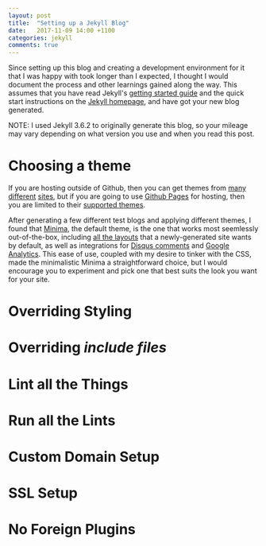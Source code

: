 ```yaml
---
layout: post
title:  "Setting up a Jekyll Blog"
date:   2017-11-09 14:00 +1100
categories: jekyll
comments: true
---
```


Since setting up this blog and creating a development environment for it that I
was happy with took longer than I expected, I thought I would document the
process and other learnings gained along the way. This assumes that you have
read Jekyll's [getting started guide][jekyll-getting-started] and the quick
start instructions on the [Jekyll homepage][jekyll-homepage], and have got your
new blog generated.

NOTE: I used Jekyll 3.6.2 to originally generate this blog, so your mileage may
vary depending on what version you use and when you read this post.

# Choosing a theme

If you are hosting outside of Github, then you can get themes from
[many][jekyllthemes.org] [different][jekyllthemes.io]
[sites][themes.jekyllrc.org], but if you are going to use
[Github Pages][github-pages] for hosting, then you are limited to their
[supported themes][github-pages-supported-themes].

After generating a few different test blogs and applying different themes, I
found that [Minima][minima], the default theme, is the one that works most
seemlessly out-of-the-box, including [all the layouts][minima-layouts] that a
newly-generated site wants by default, as well as integrations for
[Disqus comments][minima-disqus] and
[Google Analytics][minima-google-analytics]. This ease of use, coupled with my
desire to tinker with the CSS, made the minimalistic Minima a straightforward
choice, but I would encourage you to experiment and pick one that best suits
the look you want for your site.

# Overriding Styling

# Overriding _include files_

# Lint all the Things

# Run all the Lints

# Custom Domain Setup

# SSL Setup

# No Foreign Plugins

[github-pages]: https://pages.github.com/
[github-pages-supported-themes]: https://pages.github.com/themes/
[jekyll-getting-started]: https://github.com/jekyll/jekyll#getting-started
[jekyll-homepage]: https://jekyllrb.com/
[jekyllthemes.org]: http://jekyllthemes.org/
[jekyllthemes.io]: http://jekyllthemes.io/
[minima]: https://github.com/jekyll/minima
[minima-customisation]: https://github.com/jekyll/minima#customization
[minima-disqus]: https://github.com/jekyll/minima#enabling-comments-via-disqus
[minima-google-analytics]: https://github.com/jekyll/minima#enabling-google-analytics
[minima-layouts]: https://github.com/jekyll/minima/tree/master/_layouts
[themes.jekyllrc.org]: http://themes.jekyllrc.org/
